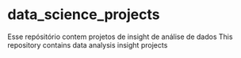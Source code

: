 # data_science_projects

Esse repósitório contem projetos de insight de análise de dados
This repository contains data analysis insight projects
